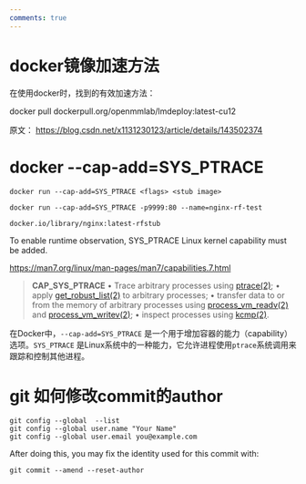 ```yaml
---
comments: true
---
```

# docker镜像加速方法

在使用docker时，找到的有效加速方法：

docker pull dockerpull.org/openmmlab/lmdeploy:latest-cu12

原文：
https://blog.csdn.net/x1131230123/article/details/143502374

# docker --cap-add=SYS_PTRACE

```
docker run --cap-add=SYS_PTRACE <flags> <stub image>

docker run --cap-add=SYS_PTRACE -p9999:80 --name=nginx-rf-test   
  
docker.io/library/nginx:latest-rfstub
```

To enable runtime observation, SYS_PTRACE Linux kernel capability must be added.

https://man7.org/linux/man-pages/man7/capabilities.7.html

> **CAP_SYS_PTRACE**
  •  Trace arbitrary processes using [ptrace(2)](https://man7.org/linux/man-pages/man2/ptrace.2.html);
  •  apply [get_robust_list(2)](https://man7.org/linux/man-pages/man2/get_robust_list.2.html) to arbitrary processes;
  •  transfer data to or from the memory of arbitrary
	 processes using [process_vm_readv(2)](https://man7.org/linux/man-pages/man2/process_vm_readv.2.html) and
	 [process_vm_writev(2)](https://man7.org/linux/man-pages/man2/process_vm_writev.2.html);
  •  inspect processes using [kcmp(2)](https://man7.org/linux/man-pages/man2/kcmp.2.html).

在Docker中，`--cap-add=SYS_PTRACE` 是一个用于增加容器的能力（capability）选项。`SYS_PTRACE` 是Linux系统中的一种能力，它允许进程使用`ptrace`系统调用来跟踪和控制其他进程。

# git 如何修改commit的author

    git config --global  --list
    git config --global user.name "Your Name"
    git config --global user.email you@example.com

After doing this, you may fix the identity used for this commit with:

    git commit --amend --reset-author